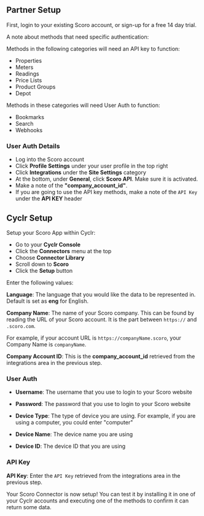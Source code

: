 
<section class="setup partner" markdown="1">

## Partner Setup

<div class="section-content" markdown="1">

First, login to your existing Scoro account, or sign-up for a free 14 day trial.

A note about methods that need specific authentication:

Methods in the following categories will need an API key to function:
- Properties
- Meters
- Readings
- Price Lists
- Product Groups
- Depot

Methods in these categories will need User Auth to function:
- Bookmarks
- Search
- Webhooks

### User Auth Details

-  Log into the Scoro account
-  Click **Profile Settings** under your user profile in the top right
-  Click **Integrations** under the **Site Settings** category
-  At the bottom, under **General**, click **Scoro API**. Make sure it is activated.
-  Make a note of the **"company_account_id"**.
-  If you are going to use the API key methods, make a note of the `API Key` under the **API KEY** header

</div>

</section>

<section class="setup cyclr" markdown="1">

## Cyclr Setup

<div class="section-content" markdown="1">

Setup your Scoro App within Cyclr:

-  Go to your **Cyclr Console**
-  Click the **Connectors** menu at the top
-  Choose **Connector Library**
-  Scroll down to **Scoro**
-  Click the **Setup** button

Enter the following values:

**Language**: The language that you would like the data to be represented in. Default is set as **eng** for English.

**Company Name**: The name of your Scoro company. This can be found by reading the URL of your Scoro account. It is the part between `https://` and  `.scoro.com`. 

For example, if your account URL is `https://companyName.scoro`, your Company Name is `companyName`.

**Company Account ID**: This is the **company_account_id** retrieved from the integrations area in the previous step.

### User Auth

- **Username**: The username that you use to login to your Scoro website

- **Password**: The password that you use to login to your Scoro website

- **Device Type**: The type of device you are using. For example, if you are using a computer, you could enter "computer"

- **Device Name**: The device name you are using

- **Device ID**: The device ID that you are using

### API Key

**API Key**: Enter the `API Key` retrieved from the integrations area in the previous step.

Your Scoro Connector is now setup! You can test it by installing it in one of your Cyclr accounts and executing one of the methods to confirm it can return some data.

</div>

</section>


